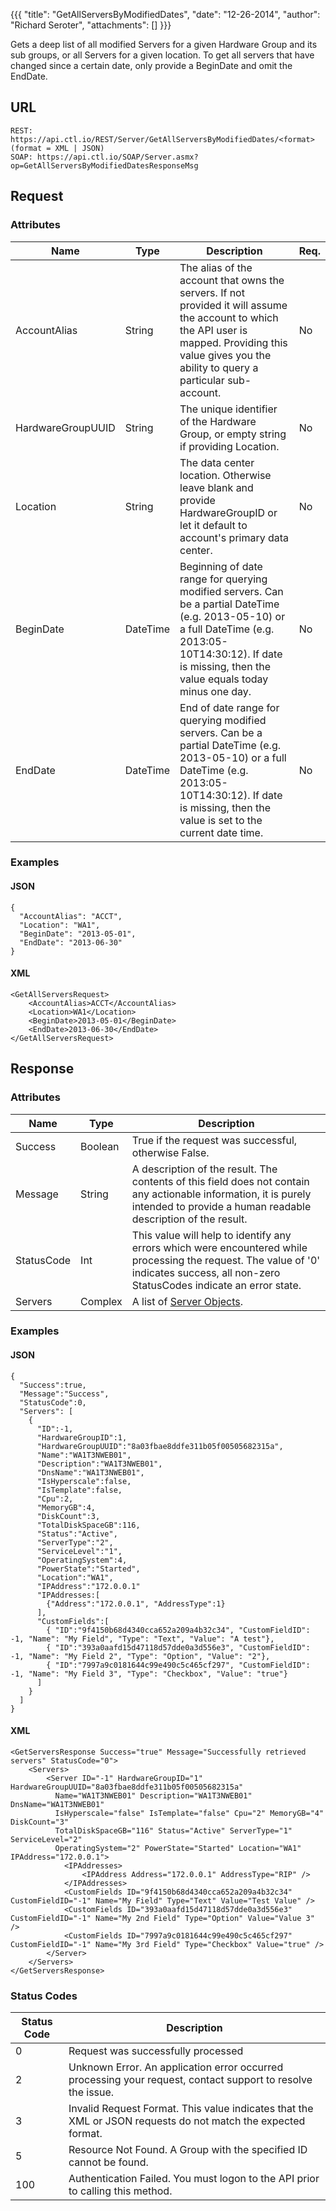 {{{
  "title": "GetAllServersByModifiedDates",
  "date": "12-26-2014",
  "author": "Richard Seroter",
  "attachments": []
}}}

Gets a deep list of all modified Servers for a given Hardware Group and its sub groups, or all Servers for a given location. To get all servers that have changed since a certain date, only provide a BeginDate and omit the EndDate.

## URL

    REST: https://api.ctl.io/REST/Server/GetAllServersByModifiedDates/<format> (format = XML | JSON)
    SOAP: https://api.ctl.io/SOAP/Server.asmx?op=GetAllServersByModifiedDatesResponseMsg

## Request

### Attributes

| Name | Type | Description | Req. |
| --- | --- | --- | --- |
| AccountAlias | String | The alias of the account that owns the servers. If not provided it will assume the account to which the API user is mapped. Providing this value gives you the ability to query a particular sub-account. | No |
| HardwareGroupUUID | String | The unique identifier of the Hardware Group, or empty string if providing Location. | No |
| Location | String | The data center location.  Otherwise leave blank and provide HardwareGroupID or let it default to account's primary data center. | No |
| BeginDate | DateTime | Beginning of date range for querying modified servers. Can be a partial DateTime (e.g. 2013-05-10) or a full DateTime (e.g. 2013:05-10T14:30:12). If date is missing, then the value equals today minus one day. | No |
| EndDate | DateTime | End of date range for querying modified servers. Can be a partial DateTime (e.g. 2013-05-10) or a full DateTime (e.g. 2013:05-10T14:30:12). If date is missing, then the value is set to the current date time.  | No |

### Examples

#### JSON

    {
      "AccountAlias": "ACCT",
      "Location": "WA1",
      "BeginDate": "2013-05-01",
      "EndDate": "2013-06-30"
    }

#### XML

    <GetAllServersRequest>
        <AccountAlias>ACCT</AccountAlias>
        <Location>WA1</Location>
        <BeginDate>2013-05-01</BeginDate>
        <EndDate>2013-06-30</EndDate>
    </GetAllServersRequest>

## Response

### Attributes

| Name | Type | Description |
| --- | --- | --- |
| Success | Boolean | True if the request was successful, otherwise False. |
| Message | String | A description of the result. The contents of this field does not contain any actionable information, it is purely intended to provide a human readable description of the result. |
| StatusCode | Int | This value will help to identify any errors which were encountered while processing the request. The value of '0' indicates success, all non-zero StatusCodes indicate an error state. |
| Servers | Complex | A list of [Server Objects](server-object.md). |

### Examples

#### JSON

    {
      "Success":true,
      "Message":"Success",
      "StatusCode":0,
      "Servers": [
        {
          "ID":-1,
          "HardwareGroupID":1,
          "HardwareGroupUUID":"8a03fbae8ddfe311b05f00505682315a",
          "Name":"WA1T3NWEB01",
          "Description":"WA1T3NWEB01",
          "DnsName":"WA1T3NWEB01",
          "IsHyperscale":false,
          "IsTemplate":false,
          "Cpu":2,
          "MemoryGB":4,
          "DiskCount":3,
          "TotalDiskSpaceGB":116,
          "Status":"Active",
          "ServerType":"2",
          "ServiceLevel":"1",
          "OperatingSystem":4,
          "PowerState":"Started",
          "Location":"WA1",
          "IPAddress":"172.0.0.1"
          "IPAddresses:[
            {"Address":"172.0.0.1", "AddressType":1}
          ],
          "CustomFields":[
            { "ID":"9f4150b68d4340cca652a209a4b32c34", "CustomFieldID": -1, "Name": "My Field", "Type": "Text", "Value": "A test"},
            { "ID":"393a0aafd15d47118d57dde0a3d556e3", "CustomFieldID": -1, "Name": "My Field 2", "Type": "Option", "Value": "2"},
            { "ID":"7997a9c0181644c99e490c5c465cf297", "CustomFieldID": -1, "Name": "My Field 3", "Type": "Checkbox", "Value": "true"}
          ]
        }
      ]
    }

#### XML

    <GetServersResponse Success="true" Message="Successfully retrieved servers" StatusCode="0">
        <Servers>
            <Server ID="-1" HardwareGroupID="1" HardwareGroupUUID="8a03fbae8ddfe311b05f00505682315a"
              Name="WA1T3NWEB01" Description="WA1T3NWEB01" DnsName="WA1T3NWEB01"
              IsHyperscale="false" IsTemplate="false" Cpu="2" MemoryGB="4" DiskCount="3"
              TotalDiskSpaceGB="116" Status="Active" ServerType="1" ServiceLevel="2"
              OperatingSystem="2" PowerState="Started" Location="WA1" IPAddress="172.0.0.1">
                <IPAddresses>
                    <IPAddress Address="172.0.0.1" AddressType="RIP" />
                </IPAddresses>
                <CustomFields ID="9f4150b68d4340cca652a209a4b32c34" CustomFieldID="-1" Name="My Field" Type="Text" Value="Test Value" />
                <CustomFields ID="393a0aafd15d47118d57dde0a3d556e3" CustomFieldID="-1" Name="My 2nd Field" Type="Option" Value="Value 3" />
                <CustomFields ID="7997a9c0181644c99e490c5c465cf297" CustomFieldID="-1" Name="My 3rd Field" Type="Checkbox" Value="true" />
            </Server>
        </Servers>
    </GetServersResponse>

### Status Codes

| Status Code | Description |
| --- | --- |
| 0 | Request was successfully processed |
| 2 | Unknown Error.  An application error occurred processing your request, contact support to resolve the issue. |
| 3 | Invalid Request Format. This value indicates that the XML or JSON requests do not match the expected format. |
| 5 | Resource Not Found.  A Group with the specified ID cannot be found. |
| 100 | Authentication Failed.  You must logon to the API prior to calling this method. |
